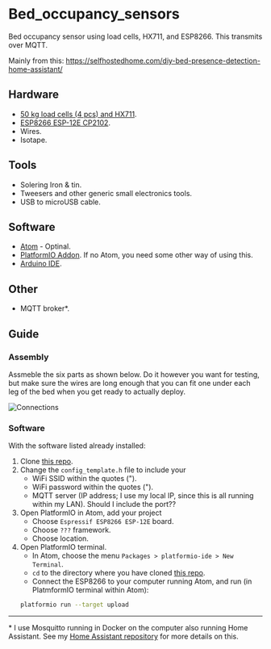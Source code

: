 # Bed_occupancy_sensors
Bed occupancy sensor using load cells, HX711, and ESP8266. This transmits over MQTT.

Mainly from this: https://selfhostedhome.com/diy-bed-presence-detection-home-assistant/

## Hardware

* [50 kg load cells (4 pcs) and HX711](https://www.amazon.co.uk/dp/B07H4L36VR/ref=pe_3187911_185740111_TE_item).
* [ESP8266 ESP-12E CP2102](https://www.amazon.co.uk/dp/B078NZGFHT/ref=pe_3187911_185740111_TE_item).
* Wires.
* Isotape.

## Tools
* Solering Iron & tin.
* Tweesers and other generic small electronics tools.
* USB to microUSB cable.

## Software
* [Atom](https://atom.io/) - Optinal.
* [PlatformIO Addon](https://platformio.org/). If no Atom, you need some other way of using this.
* [Arduino IDE](https://www.arduino.cc/en/Main/Software).

## Other
* MQTT broker*.

## Guide

### Assembly
Assmeble the six parts as shown below. Do it however you want for testing, but make sure the wires are long enough that you can fit one under each leg of the bed when you get ready to actually deploy.

![Connections](https://github.com/Aephir/Bed_occupancy_sensors/blob/master/Connections.svg)


### Software 
With the software listed already installed:

1. Clone [this repo](https://github.com/selfhostedhome/smart-bed-sensor).
2. Change the `config_template.h` file to include your 
   * WiFi SSID within the quotes (").
   * WiFi password within the quotes (").
   * MQTT server (IP address; I use my local IP, since this is all running within my LAN). Should I include the port??
3. Open PlatformIO in Atom, add your project
   * Choose `Espressif ESP8266 ESP-12E` board.
   * Choose `???` framework.
   * Choose location.
4. Open PlatformIO terminal.
   * In Atom, choose the menu `Packages > platformio-ide > New Terminal`.
   * `cd` to the directory where you have cloned [this repo](https://github.com/selfhostedhome/smart-bed-sensor).
   * Connect the ESP8266 to your computer running Atom, and run (in PlatmformIO terminal within Atom):
   ```bash
   platformio run --target upload
   ```
___


<nowiki>*</nowiki> I use Mosquitto running in Docker on the computer also running Home Assistant. See my [Home Assistant repository](https://github.com/Aephir/Home_Assistant) for more details on this.

